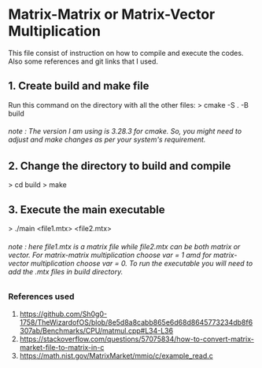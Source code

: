 # Matrix-Matrix or Matrix-Vector Multiplication
This file consist of instruction on how to compile and execute the codes. Also some references and git links that I used.

## 1. Create build and make file
Run this command on the directory with all the other files:
\> cmake -S . -B build

###### note : The version I am using is 3.28.3 for cmake. So, you might need to adjust and make changes as per your system's requirement. 

## 2. Change the directory to build and compile
\> cd build
\> make

## 3. Execute the main executable
\> ./main <file1.mtx> <file2.mtx> <var>
###### note : here file1.mtx is a matrix file while file2.mtx can be both matrix or vector. For matrix-matrix multiplication choose var = 1 amd for matrix-vector multiplication choose var = 0. To run the executable you will need to add the .mtx files in build directory.


### References used
1. https://github.com/Sh0g0-1758/TheWizardofOS/blob/8e5d8a8cabb865e6d68d8645773234db8f6307ab/Benchmarks/CPU/matmul.cpp#L34-L36
2. https://stackoverflow.com/questions/57075834/how-to-convert-matrix-market-file-to-matrix-in-c
3. https://math.nist.gov/MatrixMarket/mmio/c/example_read.c
